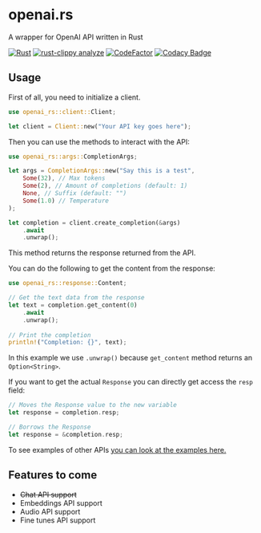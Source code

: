 # openai.rs
A wrapper for OpenAI API written in Rust

[![Rust](https://github.com/obvMellow/openai.rs/actions/workflows/rust.yml/badge.svg)](https://github.com/obvMellow/openai.rs/actions/workflows/rust.yml)
[![rust-clippy analyze](https://github.com/obvMellow/openai.rs/actions/workflows/rust-clippy.yml/badge.svg)](https://github.com/obvMellow/openai.rs/actions/workflows/rust-clippy.yml)
[![CodeFactor](https://www.codefactor.io/repository/github/obvmellow/openai.rs/badge)](https://www.codefactor.io/repository/github/obvmellow/openai.rs)
[![Codacy Badge](https://app.codacy.com/project/badge/Grade/c4d2a6bb48d74561a717cdbb8e6e85b6)](https://www.codacy.com/gh/obvMellow/openai.rs/dashboard?utm_source=github.com&amp;utm_medium=referral&amp;utm_content=obvMellow/openai.rs&amp;utm_campaign=Badge_Grade)

## Usage
First of all, you need to initialize a client.

```rust
use openai_rs::client::Client;

let client = Client::new("Your API key goes here");
```

Then you can use the methods to interact with the API:

```rust
use openai_rs::args::CompletionArgs;

let args = CompletionArgs::new("Say this is a test",
    Some(32), // Max tokens
    Some(2), // Amount of completions (default: 1)
    None, // Suffix (default: "")
    Some(1.0) // Temperature
);

let completion = client.create_completion(&args)
    .await
    .unwrap();
```
This method returns the response returned from the API.

You can do the following to get the content from the response:

```rust
use openai_rs::response::Content;

// Get the text data from the response
let text = completion.get_content(0)
    .await
    .unwrap();
    
// Print the completion
println!("Completion: {}", text);
```
In this example we use `.unwrap()` because `get_content` method returns an `Option<String>`.


If you want to get the actual `Response` you can directly get access the `resp` field:

```rust
// Moves the Response value to the new variable
let response = completion.resp;
```
```rust
// Borrows the Response
let response = &completion.resp;
```

To see examples of other APIs [you can look at the examples here.](https://github.com/obvMellow/openai.rs/tree/main/examples)

## Features to come
-   ~~Chat API support~~
-   Embeddings API support
-   Audio API support
-   Fine tunes API support

